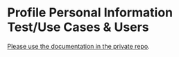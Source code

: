 # Profile Personal Information Test/Use Cases & Users

[Please use the documentation in the private repo](https://github.com/department-of-veterans-affairs/va.gov-team-sensitive/blob/master/Administrative/vagov-users/staging-test-accounts-profile-personal-information.md).
